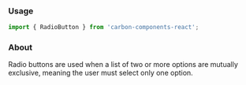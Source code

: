 ### Usage

```js
import { RadioButton } from 'carbon-components-react';
```

### About

Radio buttons are used when a list of two or more options are mutually exclusive, meaning the user must select only one option.
